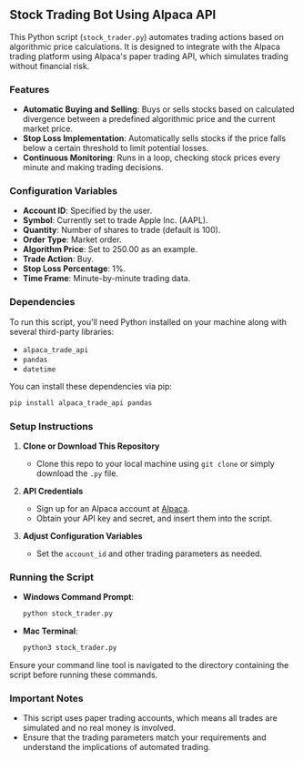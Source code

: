 
## Stock Trading Bot Using Alpaca API

This Python script (`stock_trader.py`) automates trading actions based on algorithmic price calculations. It is designed to integrate with the Alpaca trading platform using Alpaca's paper trading API, which simulates trading without financial risk.

### Features

- **Automatic Buying and Selling**: Buys or sells stocks based on calculated divergence between a predefined algorithmic price and the current market price.
- **Stop Loss Implementation**: Automatically sells stocks if the price falls below a certain threshold to limit potential losses.
- **Continuous Monitoring**: Runs in a loop, checking stock prices every minute and making trading decisions.

### Configuration Variables

- **Account ID**: Specified by the user.
- **Symbol**: Currently set to trade Apple Inc. (AAPL).
- **Quantity**: Number of shares to trade (default is 100).
- **Order Type**: Market order.
- **Algorithm Price**: Set to 250.00 as an example.
- **Trade Action**: Buy.
- **Stop Loss Percentage**: 1%.
- **Time Frame**: Minute-by-minute trading data.

### Dependencies

To run this script, you'll need Python installed on your machine along with several third-party libraries:

- `alpaca_trade_api`
- `pandas`
- `datetime`

You can install these dependencies via pip:

```bash
pip install alpaca_trade_api pandas
```

### Setup Instructions

1. **Clone or Download This Repository**
   - Clone this repo to your local machine using `git clone` or simply download the `.py` file.

2. **API Credentials**
   - Sign up for an Alpaca account at [Alpaca](https://alpaca.markets/).
   - Obtain your API key and secret, and insert them into the script.

3. **Adjust Configuration Variables**
   - Set the `account_id` and other trading parameters as needed.

### Running the Script

- **Windows Command Prompt**:
  ```bash
  python stock_trader.py
  ```

- **Mac Terminal**:
  ```bash
  python3 stock_trader.py
  ```

Ensure your command line tool is navigated to the directory containing the script before running these commands.

### Important Notes

- This script uses paper trading accounts, which means all trades are simulated and no real money is involved.
- Ensure that the trading parameters match your requirements and understand the implications of automated trading.
